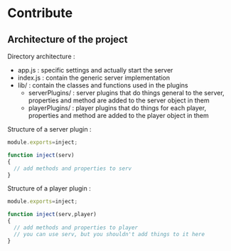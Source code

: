 # Contribute

## Architecture of the project

Directory architecture :

* app.js : specific settings and actually start the server
* index.js : contain the generic server implementation
* lib/ : contain the classes and functions used in the plugins
  * serverPlugins/ : server plugins that do things general to the server, 
  properties and method are added to the server object in them
  * playerPlugins/ : player plugins that do things for each player, 
  properties and method are added to the player object in them
  
Structure of a server plugin :

```js
module.exports=inject;

function inject(serv)
{
  // add methods and properties to serv
}
```

Structure of a player plugin :

```js
module.exports=inject;

function inject(serv,player)
{
  // add methods and properties to player
  // you can use serv, but you shouldn't add things to it here
}
```